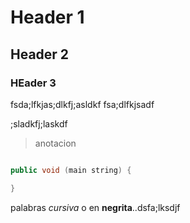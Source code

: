 # Header 1
## Header 2
### HEader 3

fsda;lfkjas;dlkfj;asldkf
fsa;dlfkjsadf

;sladkfj;laskdf

> anotacion

```java

public void (main string) {

}

```

palabras *cursiva* o en **negrita**..dsfa;lksdjf


